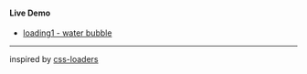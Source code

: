 #### Live Demo
- [loading1 - water bubble](https://codepen.io/susiechang-the-styleful/pen/ZdMZEr)


---
inspired by [css-loaders](https://projects.lukehaas.me/css-loaders/)